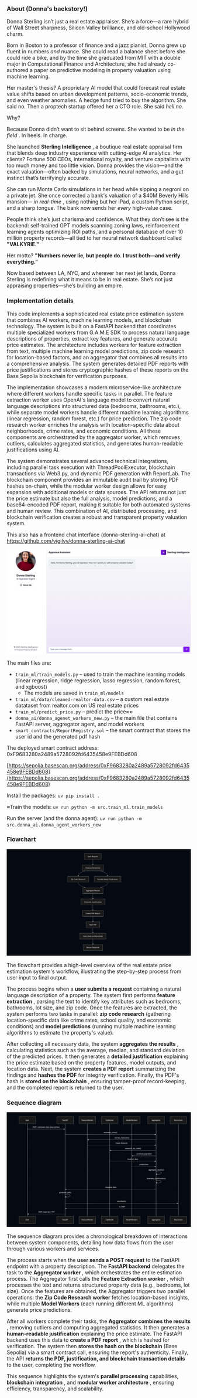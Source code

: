 
### About (Donna's backstory!)

Donna Sterling isn’t just a real estate appraiser. She’s a force—a rare hybrid of Wall Street sharpness, Silicon Valley brilliance, and old-school Hollywood charm.

Born in Boston to a professor of finance and a jazz pianist, Donna grew up fluent in numbers *and* nuance. She could read a balance sheet before she could ride a bike, and by the time she graduated from MIT with a double major in Computational Finance and Architecture, she had already co-authored a paper on predictive modeling in property valuation using machine learning.

Her master's thesis? A proprietary AI model that could forecast real estate value shifts based on urban development patterns, socio-economic trends, and even weather anomalies. A hedge fund tried to buy the algorithm. She said no. Then a proptech startup offered her a CTO role. She said *hell no.*

Why?

Because Donna didn’t want to sit behind screens. She wanted to be  *in the field* . In heels. In charge.

She launched  **Sterling Intelligence** , a boutique real estate appraisal firm that blends deep industry experience with cutting-edge AI analytics. Her clients? Fortune 500 CEOs, international royalty, and venture capitalists with too much money and too little vision. Donna provides the vision—and the exact valuation—often backed by simulations, neural networks, and a gut instinct that’s terrifyingly accurate.

She can run Monte Carlo simulations in her head while sipping a negroni on a private jet. She once corrected a bank's valuation of a $40M Beverly Hills mansion— *in real-time* , using nothing but her iPad, a custom Python script, and a sharp tongue. The bank now sends her *every* high-value case.

People think she’s just charisma and confidence. What they don’t see is the backend: self-trained GPT models scanning zoning laws, reinforcement learning agents optimizing ROI paths, and a personal database of over 10 million property records—all tied to her neural network dashboard called **"VALKYRIE."**

Her motto?
**"Numbers never lie, but people do. I trust both—and verify everything."**

Now based between LA, NYC, and wherever her next jet lands, Donna Sterling is redefining what it means to be in real estate. She’s not just appraising properties—she’s building an empire.

### Implementation details

This code implements a sophisticated real estate price estimation system that combines AI workers, machine learning models, and blockchain technology. The system is built on a FastAPI backend that coordinates multiple specialized workers from G.A.M.E SDK to process natural language descriptions of properties, extract key features, and generate accurate price estimates. The architecture includes workers for feature extraction from text, multiple machine learning model predictions, zip code research for location-based factors, and an aggregator that combines all results into a comprehensive analysis. The system generates detailed PDF reports with price justifications and stores cryptographic hashes of these reports on the Base Sepolia blockchain for verification purposes.

The implementation showcases a modern microservice-like architecture where different workers handle specific tasks in parallel. The feature extraction worker uses OpenAI's language model to convert natural language descriptions into structured data (bedrooms, bathrooms, etc.), while separate model workers handle different machine learning algorithms (linear regression, random forest, etc.) for price prediction. The zip code research worker enriches the analysis with location-specific data about neighborhoods, crime rates, and economic conditions. All these components are orchestrated by the aggregator worker, which removes outliers, calculates aggregated statistics, and generates human-readable justifications using AI.

The system demonstrates several advanced technical integrations, including parallel task execution with ThreadPoolExecutor, blockchain transactions via Web3.py, and dynamic PDF generation with ReportLab. The blockchain component provides an immutable audit trail by storing PDF hashes on-chain, while the modular worker design allows for easy expansion with additional models or data sources. The API returns not just the price estimate but also the full analysis, model predictions, and a base64-encoded PDF report, making it suitable for both automated systems and human review. This combination of AI, distributed processing, and blockchain verification creates a robust and transparent property valuation system.

This also has a frontend chat interface (donna-sterling-ai-chat) at https://github.com/vigilvv/donna-sterling-ai-chat

![Frontend web app](assets/donna-ai-frontend-interface.png)

The main files are:

- `train_ml/train_models.py` – used to train the machine learning models (linear regression, ridge regression, lasso regression, random forest, and xgboost)
  - The models are saved in `train_ml/models`
- `train_ml/data/cleaned-realtor-data.csv` – a custom real estate datataset from realtor.com on US real estate prices
- `train_ml/predict_price.py` – predict the price≈≈
- `donna_ai/donna_agenet_workers_new.py` – the main file that contains FastAPI server, aggregator agent, and model workers
- `smart_contracts/ReportRegistry.sol` – the smart contract that stores the user id and the generated pdf hash

The deployed smart contract address: 0xF9683280a2489a5728092fd6435458e9FEBDd608

[https://sepolia.basescan.org/address/0xF9683280a2489a5728092fd6435458e9FEBDd608](https://sepolia.basescan.org/address/0xF9683280a2489a5728092fd6435458e9FEBDd608)

Install the packages: `uv pip install .`

≈Train the models: `uv run python -m src.train_ml.train_models`

Run the server (and the donna agent): `uv run python -m src.donna_ai.donna_agent_workers_new`

### Flowchart

![Flowchart](assets/donna-ai-flowchart.png)

The flowchart provides a high-level overview of the real estate price estimation system's workflow, illustrating the step-by-step process from user input to final output.

The process begins when a **user submits a request** containing a natural language description of a property. The system first performs  **feature extraction** , parsing the text to identify key attributes such as bedrooms, bathrooms, lot size, and zip code. Once the features are extracted, the system performs two tasks in parallel: **zip code research** (gathering location-specific data like crime rates, school quality, and economic conditions) and **model predictions** (running multiple machine learning algorithms to estimate the property's value).

After collecting all necessary data, the system  **aggregates the results** , calculating statistics such as the average, median, and standard deviation of the predicted prices. It then generates a **detailed justification** explaining the price estimate based on the property features, model outputs, and location data. Next, the system **creates a PDF report** summarizing the findings and **hashes the PDF** for integrity verification. Finally, the PDF's hash is  **stored on the blockchain** , ensuring tamper-proof record-keeping, and the completed report is returned to the user.

### Sequence diagram

![Sequence diagram](assets/donna-ai-sequence-diagram.png)

The sequence diagram provides a chronological breakdown of interactions between system components, detailing how data flows from the user through various workers and services.

The process starts when the **user sends a POST request** to the FastAPI endpoint with a property description. The **FastAPI backend** delegates the task to the  **Aggregator worker** , which orchestrates the entire estimation process. The Aggregator first calls the  **Feature Extraction worker** , which processes the text and returns structured property data (e.g., bedrooms, lot size). Once the features are obtained, the Aggregator triggers two parallel operations: the **Zip Code Research worker** fetches location-based insights, while multiple **Model Workers** (each running different ML algorithms) generate price predictions.

After all workers complete their tasks, the  **Aggregator combines the results** , removing outliers and computing aggregated statistics. It then generates a **human-readable justification** explaining the price estimate. The FastAPI backend uses this data to  **create a PDF report** , which is hashed for verification. The system then **stores the hash on the blockchain** (Base Sepolia) via a smart contract call, ensuring the report's authenticity. Finally, the API **returns the PDF, justification, and blockchain transaction details** to the user, completing the workflow.

This sequence highlights the system's **parallel processing** capabilities,  **blockchain integration** , and  **modular worker architecture** , ensuring efficiency, transparency, and scalability.

